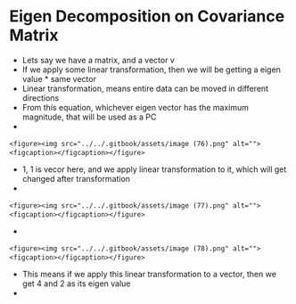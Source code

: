 # Eigen Decomposition on Covariance Matrix

&#x20;

* Lets say we have a matrix, and a vector v
* If we apply some linear transformation, then we will be getting a eigen value \* same vector
* Linear transformation, means entire data can be moved in different directions
* From this equation, whichever eigen vector has the maximum magnitude, that will be used as a PC&#x20;
*

    <figure><img src="../../.gitbook/assets/image (76).png" alt=""><figcaption></figcaption></figure>
* 1, 1 is vecor here, and we apply linear transformation to it, which will get changed after transformation
*

    <figure><img src="../../.gitbook/assets/image (77).png" alt=""><figcaption></figcaption></figure>
*

    <figure><img src="../../.gitbook/assets/image (78).png" alt=""><figcaption></figcaption></figure>
* This means if we apply this linear transformation to a vector, then we get 4 and 2 as its eigen value
*
